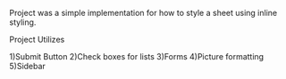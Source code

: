 Project was a simple implementation for how to style a sheet using inline styling. 

Project Utilizes

1)Submit Button
2)Check boxes for lists
3)Forms
4)Picture formatting
5)Sidebar 

